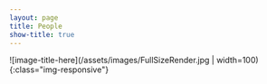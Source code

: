 ```yaml
---
layout: page
title: People
show-title: true
---
```


![image-title-here](/assets/images/FullSizeRender.jpg | width=100){:class="img-responsive"}

